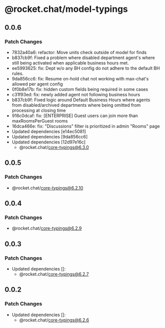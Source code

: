 # @rocket.chat/model-typings

## 0.0.6

### Patch Changes

- 7832a40a6: refactor: Move units check outside of model for finds
- b837cb9f: Fixed a problem where disabled department agent's where still being activated when applicable business hours met.
- ee5993625: fix: Dept w/o any BH config do not adhere to the default BH rules.
- 9da856cc6: fix: Resume on-hold chat not working with max-chat's allowed per agent config
- 0f0b8e17b: fix: hidden custom fields being required in some cases
- c31f93ed: fix: newly added agent not following business hours
- b837cb9f: Fixed logic around Default Business Hours where agents from disabled/archived departments where being omitted from processing at closing time
- 916c0dcaf: fix: [ENTERPRISE] Guest users can join more than maxRoomsPerGuest rooms
- 16dca466e: fix: "Discussions" filter is prioritized in admin "Rooms" page
- Updated dependencies [e14ec5081]
- Updated dependencies [9da856cc6]
- Updated dependencies [12d97e16c]
  - @rocket.chat/core-typings@6.3.0

## 0.0.5

### Patch Changes

- @rocket.chat/core-typings@6.2.10

## 0.0.4

### Patch Changes

- @rocket.chat/core-typings@6.2.9

## 0.0.3

### Patch Changes

- Updated dependencies []:
  - @rocket.chat/core-typings@6.2.7

## 0.0.2

### Patch Changes

- Updated dependencies []:
  - @rocket.chat/core-typings@6.2.6
